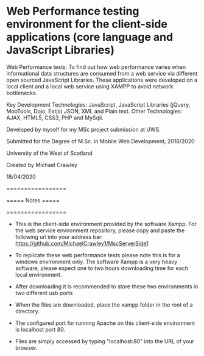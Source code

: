 # Web Performance testing environment for the client-side applications (core language and JavaScript Libraries) 


Web Performance tests: To find out how web performance varies when informational data structures are consumed from a web service via different open sourced JavaScript Libraries. These applications were developed on a local client and a local web service using XAMPP to avoid network bottlenecks.

Key Development Technologies: JavaScript, JavaScript Libraries (jQuery, MooTools, Dojo, Extjs) JSON, XML and Plain text. 
Other Technologies:	AJAX, HTML5, CSS3, PHP and MySqli.


Developed by myself for my MSc project submission at UWS.

Submitted for the Degree of M.Sc. in Mobile Web Development, 2018/2020

University of the West of Scotland

Created by Michael Crawley

18/04/2020 

=================

===== Notes =====

=================


-	This is the client-side environment provided by the software Xampp.  For the web service environment repository, please copy and paste the following url into your address bar: https://github.com/MichaelCrawley1/MscServerSide1

-	To replicate these web performance tests please note this is for a windows environment only.  The software Xampp is a very heavy software, please expect one to two hours downloading time for each local environment.

-	After downloading it is recommended to store these two environments in two different usb ports

-	When the files are downloaded, place the xampp folder in the root of a directory.

-	The configured port for running Apache on this client-side environment is localhost port 80.

-	Files are simply accessed by typing "localhost:80" into the URL of your browser.


 

